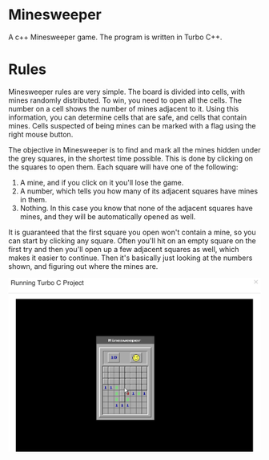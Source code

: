 # Minesweeper
A c++ Minesweeper game.
The program is written in Turbo C++.

# Rules
Minesweeper rules are very simple. The board is divided into cells, with mines randomly distributed. To win, you need to open all the cells. The number on a cell shows the number of mines adjacent to it. Using this information, you can determine cells that are safe, and cells that contain mines. Cells suspected of being mines can be marked with a flag using the right mouse button.

The objective in Minesweeper is to find and mark all the mines hidden under the grey squares, in the shortest time possible. This is done by clicking on the squares to open them. Each square will have one of the following:

1. A mine, and if you click on it you'll lose the game.
2. A number, which tells you how many of its adjacent squares have mines in them.
3. Nothing. In this case you know that none of the adjacent squares have mines, and they will be automatically opened as well.

It is guaranteed that the first square you open won't contain a mine, so you can start by clicking any square. Often you'll hit on an empty square on the first try and then you'll open up a few adjacent squares as well, which makes it easier to continue. Then it's basically just looking at the numbers shown, and figuring out where the mines are.
<br/>
<p align="center">
<img src="https://github.com/mandanaGh/Minesweeper/blob/main/images/Minesweeper.jpg" width="600"></p>
